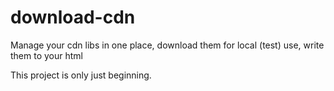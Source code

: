# download-cdn
Manage your cdn libs in one place, download them for local (test) use, write them to your html

This project is only just beginning.